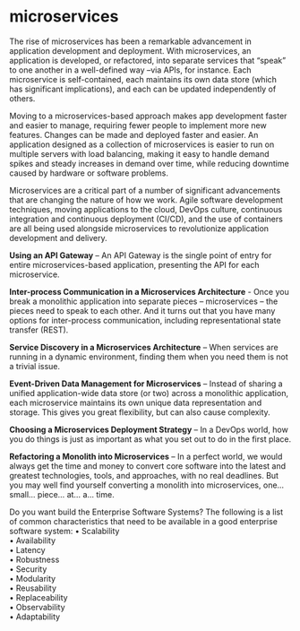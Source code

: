 # microservices

The rise of microservices has been a remarkable advancement in application development and deployment. With microservices, an application is developed, or refactored, into separate services that “speak” to one another in a well-defined way –via APIs, for instance. Each microservice is self-contained, each maintains its own data store (which has significant implications), and each can be updated independently of others.

Moving to a microservices-based approach makes app development faster and easier to manage, requiring fewer people to implement more new features. Changes can be made and deployed faster and easier. An application designed as a collection of microservices is easier to run on multiple servers with load balancing, making it easy to handle demand spikes and steady increases in demand over time, while reducing downtime caused by hardware or software problems.

Microservices are a critical part of a number of significant advancements that are changing the nature of how we work. Agile software development techniques, moving applications to the cloud, DevOps culture, continuous integration and continuous deployment (CI/CD), and the use of containers are all being used alongside microservices to revolutionize application development and delivery.

**Using an API Gateway** – An API Gateway is the single point of entry for entire microservices-based application, presenting the API for each microservice.

**Inter-process Communication in a Microservices Architecture** - Once you break a monolithic application into separate pieces – microservices – the pieces need to speak to each other. And it turns out that you have many options for inter-process communication, including representational state transfer (REST).

**Service Discovery in a Microservices Architecture** – When services are running in a dynamic environment, finding them when you need them is not a trivial issue.

**Event-Driven Data Management for Microservices** – Instead of sharing a unified application-wide data store (or two) across a monolithic application, each microservice maintains its own unique data representation and storage. This gives you great flexibility, but can also cause complexity.

**Choosing a Microservices Deployment Strategy** – In a DevOps world, how you do things is just as important as what you set out to do in the first place.

**Refactoring a Monolith into Microservices** – In a perfect world, we would always get the time and money to convert core software into the latest and greatest technologies, tools, and approaches, with no real deadlines. But you may well find yourself converting a monolith into microservices, one… small… piece… at… a… time.

Do you want build the Enterprise Software Systems?
The following is a list of common characteristics that need to be available in a good enterprise software system:
• Scalability  
• Availability  
• Latency   
• Robustness  
• Security  
• Modularity  
• Reusability  
• Replaceability  
• Observability  
• Adaptability  
